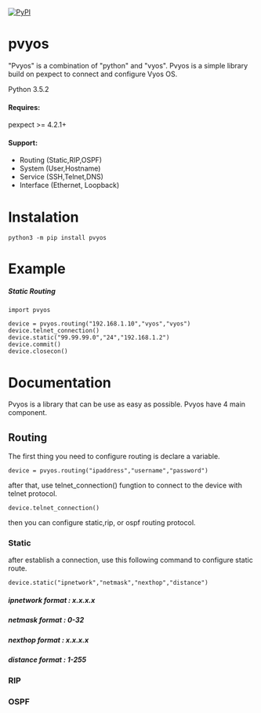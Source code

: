 [![PyPI](https://img.shields.io/badge/pypi-v0.1-blue.svg)](https://pypi.python.org/pypi/pvyos/0.1)

# pvyos
"Pvyos" is a combination of "python" and "vyos". Pvyos is a simple library build on pexpect to connect and configure Vyos OS.

Python 3.5.2

#### Requires:
pexpect >= 4.2.1+

#### Support:
- Routing (Static,RIP,OSPF)
- System (User,Hostname)
- Service (SSH,Telnet,DNS)
- Interface (Ethernet, Loopback)

# Instalation
```
python3 -m pip install pvyos
```

# Example

##### Static Routing
```
import pvyos

device = pvyos.routing("192.168.1.10","vyos","vyos")
device.telnet_connection()
device.static("99.99.99.0","24","192.168.1.2")
device.commit()
device.closecon()
```

# Documentation
Pvyos is a library that can be use as easy as possible. Pvyos have 4 main component.

## Routing
The first thing you need to configure routing is declare a variable.

```
device = pvyos.routing("ipaddress","username","password")
```

after that, use telnet_connection() fungtion to connect to the device with telnet protocol.

```
device.telnet_connection()
```

then you can configure static,rip, or ospf routing protocol.

### Static
after establish a connection, use this following command to configure static route.
```
device.static("ipnetwork","netmask","nexthop","distance")
```

##### ipnetwork format : x.x.x.x
##### netmask format : 0-32
##### nexthop format : x.x.x.x
##### distance format : 1-255

### RIP

### OSPF
